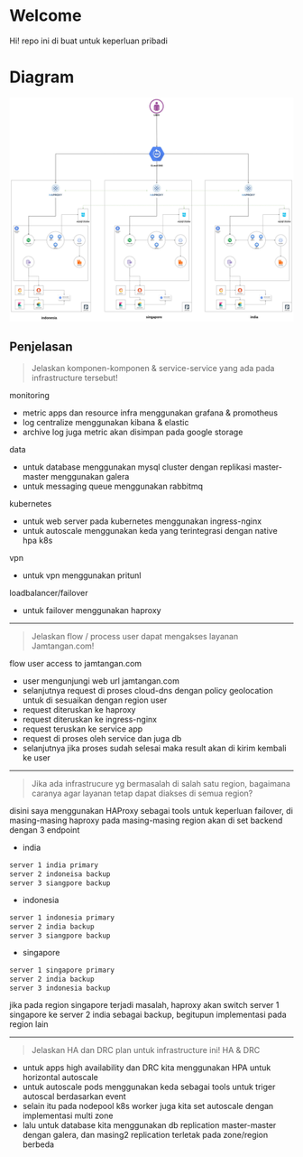 # Welcome

Hi! repo ini di buat untuk keperluan pribadi


# Diagram

![This is an image](https://github.com/unbirabka/matchwach/raw/main/jamtangan.jpg)

## Penjelasan

> Jelaskan komponen-komponen & service-service yang ada pada infrastructure tersebut!

monitoring
- metric apps dan resource infra menggunakan grafana & promotheus 
- log centralize menggunakan kibana & elastic
- archive log juga metric akan disimpan pada google storage

data
- untuk database menggunakan mysql cluster dengan replikasi master-master menggunakan galera
- untuk messaging queue menggunakan rabbitmq

kubernetes
- untuk web server pada kubernetes menggunakan ingress-nginx
- untuk autoscale menggunakan keda yang terintegrasi dengan native hpa k8s

vpn
- untuk vpn menggunakan pritunl

loadbalancer/failover
- untuk failover menggunakan haproxy

---
> Jelaskan flow / process user dapat mengakses layanan Jamtangan.com!

flow user access to jamtangan.com
- user mengunjungi web url jamtangan.com
- selanjutnya request di proses cloud-dns dengan policy geolocation untuk di sesuaikan dengan region user
- request diteruskan ke haproxy
- request diteruskan ke ingress-nginx
- request teruskan ke service app
- request di proses oleh service dan juga db
- selanjutnya jika proses sudah selesai maka result akan di kirim kembali ke user

---
> Jika ada infrastrucure yg bermasalah di salah satu region, bagaimana caranya agar layanan tetap dapat diakses di semua region?

disini saya menggunakan HAProxy sebagai tools untuk keperluan failover, di masing-masing haproxy pada masing-masing region akan di set backend dengan 3 endpoint
- india
```
server 1 india primary
server 2 indoneisa backup
server 3 siangpore backup
```
- indonesia
```
server 1 indonesia primary
server 2 india backup
server 3 siangpore backup
```
- singapore
```
server 1 singapore primary
server 2 india backup
server 3 indonesia backup
```
jika pada region singapore terjadi masalah, haproxy akan switch server 1 singapore ke server 2 india sebagai backup, begitupun implementasi pada region lain

---
>Jelaskan HA dan DRC plan untuk infrastructure ini!
HA & DRC
- untuk apps high availability dan DRC kita menggunakan HPA untuk horizontal autoscale
- untuk autoscale pods menggunakan keda sebagai tools untuk triger autoscal berdasarkan event
- selain itu pada nodepool k8s worker juga kita set autoscale dengan implementasi multi zone
- lalu untuk database kita menggunakan db replication master-master dengan galera, dan masing2 replication terletak pada zone/region berbeda


